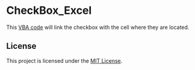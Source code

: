 # CheckBox_Excel
This [VBA code](LinkBox.VBA) will link the checkbox with the cell where they are located.

## License
This project is licensed under the [MIT License](LICENSE).
